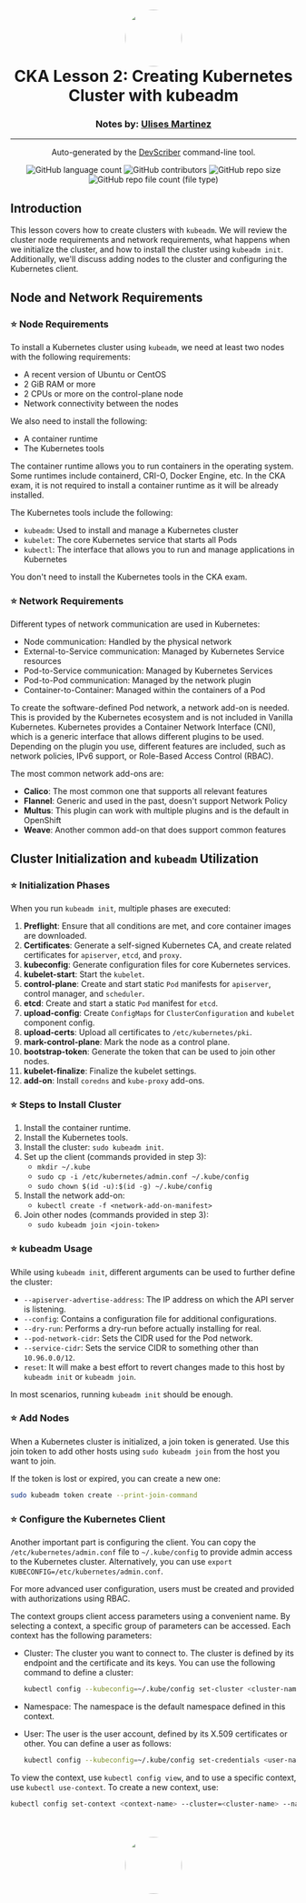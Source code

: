 <h1 align="center" style="border-bottom: none">
    <a href="https://github.com/mx-ulises/certification-prep-cka-ckad" target="_blank">
        <img alt="" src="https://github.com/mx-ulises/certification-prep-cka-ckad/blob/main/assets/notes-logo.png?raw=true" style="border-radius: 50%; height: 100px;">
    </a>
    <br>
    CKA Lesson 2: Creating Kubernetes Cluster with kubeadm
</h1>
<h3 align="center" style="border-bottom: none">
    Notes by: <a href="https://github.com/mx-ulises" target="_blank">Ulises Martinez</a>
</h3>
<hr />

<p align="center">
    Auto-generated by the <a href="https://github.com/WhitneyLampkin/devscriber" target="_blank">DevScriber</a> command-line tool.
</p>

<div align="center">

![GitHub language count](https://img.shields.io/github/languages/count/mx-ulises/certification-prep-cka-ckad?label=Languages)
![GitHub contributors](https://img.shields.io/github/contributors/mx-ulises/certification-prep-cka-ckad?label=Contributors&color=yellow)
![GitHub repo size](https://img.shields.io/github/repo-size/mx-ulises/certification-prep-cka-ckad?label=Repo%20Size&color=teal)
![GitHub repo file count (file type)](https://img.shields.io/github/directory-file-count/mx-ulises/certification-prep-cka-ckad?label=Files&color=purple)

</div>

## Introduction

This lesson covers how to create clusters with `kubeadm`. We will review the cluster node requirements and network requirements, what happens when we initialize the cluster, and how to install the cluster using `kubeadm init`. Additionally, we'll discuss adding nodes to the cluster and configuring the Kubernetes client.

## Node and Network Requirements

### ⭐ Node Requirements

To install a Kubernetes cluster using `kubeadm`, we need at least two nodes with the following requirements:

- A recent version of Ubuntu or CentOS
- 2 GiB RAM or more
- 2 CPUs or more on the control-plane node
- Network connectivity between the nodes

We also need to install the following:
- A container runtime
- The Kubernetes tools

The container runtime allows you to run containers in the operating system. Some runtimes include containerd, CRI-O, Docker Engine, etc. In the CKA exam, it is not required to install a container runtime as it will be already installed.

The Kubernetes tools include the following:
- `kubeadm`: Used to install and manage a Kubernetes cluster
- `kubelet`: The core Kubernetes service that starts all Pods
- `kubectl`: The interface that allows you to run and manage applications in Kubernetes

You don't need to install the Kubernetes tools in the CKA exam.

### ⭐ Network Requirements

Different types of network communication are used in Kubernetes:
- Node communication: Handled by the physical network
- External-to-Service communication: Managed by Kubernetes Service resources
- Pod-to-Service communication: Managed by Kubernetes Services
- Pod-to-Pod communication: Managed by the network plugin
- Container-to-Container: Managed within the containers of a Pod

To create the software-defined Pod network, a network add-on is needed. This is provided by the Kubernetes ecosystem and is not included in Vanilla Kubernetes. Kubernetes provides a Container Network Interface (CNI), which is a generic interface that allows different plugins to be used. Depending on the plugin you use, different features are included, such as network policies, IPv6 support, or Role-Based Access Control (RBAC).

The most common network add-ons are:

- **Calico**: The most common one that supports all relevant features
- **Flannel**: Generic and used in the past, doesn't support Network Policy
- **Multus**: This plugin can work with multiple plugins and is the default in OpenShift
- **Weave**: Another common add-on that does support common features

## Cluster Initialization and `kubeadm` Utilization

### ⭐ Initialization Phases

When you run `kubeadm init`, multiple phases are executed:

1. **Preflight**: Ensure that all conditions are met, and core container images are downloaded.
1. **Certificates**: Generate a self-signed Kubernetes CA, and create related certificates for `apiserver`, `etcd`, and `proxy`.
1. **kubeconfig**: Generate configuration files for core Kubernetes services.
1. **kubelet-start**: Start the `kubelet`.
1. **control-plane**: Create and start static `Pod` manifests for `apiserver`, control manager, and `scheduler`.
1. **etcd**: Create and start a static `Pod` manifest for `etcd`.
1. **upload-config**: Create `ConfigMaps` for `ClusterConfiguration` and `kubelet` component config.
1. **upload-certs**: Upload all certificates to `/etc/kubernetes/pki`.
1. **mark-control-plane**: Mark the node as a control plane.
1. **bootstrap-token**: Generate the token that can be used to join other nodes.
1. **kubelet-finalize**: Finalize the kubelet settings.
1. **add-on**: Install `coredns` and `kube-proxy` add-ons.

### ⭐ Steps to Install Cluster

1. Install the container runtime.
1. Install the Kubernetes tools.
1. Install the cluster: `sudo kubeadm init`.
1. Set up the client (commands provided in step 3):
   - `mkdir ~/.kube`
   - `sudo cp -i /etc/kubernetes/admin.conf ~/.kube/config`
   - `sudo chown $(id -u):$(id -g) ~/.kube/config`
1. Install the network add-on:
   - `kubectl create -f <network-add-on-manifest>`
1. Join other nodes (commands provided in step 3):
   - `sudo kubeadm join <join-token>`

### ⭐ kubeadm Usage

While using `kubeadm init`, different arguments can be used to further define the cluster:

- `--apiserver-advertise-address`: The IP address on which the API server is listening.
- `--config`: Contains a configuration file for additional configurations.
- `--dry-run`: Performs a dry-run before actually installing for real.
- `--pod-network-cidr`: Sets the CIDR used for the Pod network.
- `--service-cidr`: Sets the service CIDR to something other than `10.96.0.0/12`.
- `reset`: It will make a best effort to revert changes made to this host by `kubeadm init` or `kubeadm join`.

In most scenarios, running `kubeadm init` should be enough.

### ⭐ Add Nodes

When a Kubernetes cluster is initialized, a join token is generated. Use this join token to add other hosts using `sudo kubeadm join` from the host you want to join.

If the token is lost or expired, you can create a new one:

```bash
sudo kubeadm token create --print-join-command
```

### ⭐ Configure the Kubernetes Client

Another important part is configuring the client. You can copy the `/etc/kubernetes/admin.conf` file to `~/.kube/config` to provide admin access to the Kubernetes cluster. Alternatively, you can use `export KUBECONFIG=/etc/kubernetes/admin.conf`.

For more advanced user configuration, users must be created and provided with authorizations using RBAC.

The context groups client access parameters using a convenient name. By selecting a context, a specific group of parameters can be accessed. Each context has the following parameters:

- Cluster: The cluster you want to connect to. The cluster is defined by its endpoint and the certificate and its keys. You can use the following command to define a cluster:

  ```bash
  kubectl config --kubeconfig=~/.kube/config set-cluster <cluster-name> --server=<server-address> --certificate-authority=<cert>
  ```

- Namespace: The namespace is the default namespace defined in this context.
- User: The user is the user account, defined by its X.509 certificates or other. You can define a user as follows:

  ```bash
  kubectl config --kubeconfig=~/.kube/config set-credentials <user-name> --client-certificate=<cert> --client-key=<key>
  ```

To view the context, use `kubectl config view`, and to use a specific context, use `kubectl use-context`. To create a new context, use:

```bash
kubectl config set-context <context-name> --cluster=<cluster-name> --namespace=<namespace> --user=<user-name>
```

<p align="center" style="border-bottom: none; margin-top: 50px;">
    <a href="https://github.com/mx-ulises/certification-prep-cka-ckad" target="_blank">
        <img alt="" src="https://github.com/mx-ulises/certification-prep-cka-ckad/blob/main/assets/notes-logo.png?raw=true" style="border-radius: 50%; height: 100px;">
    </a>
</p>
